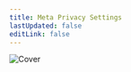 ```yaml
---
title: Meta Privacy Settings
lastUpdated: false
editLink: false
---
```


![Cover](/assets/covers/meta.png)

<script setup>
    import Card from '../../../.vitepress/theme/components/card.vue'
    import Grid from '../../../.vitepress/theme/components/card-grid.vue'
</script>

<br>
<Grid class="sm:grid-cols-3">
    <Card title="Facebook" href="/privacy-settings/social-media/meta/facebook"/>
    <Card title="Messenger" href="/privacy-settings/social-media/meta/messenger"/>
    <Card title="Instagram" href="/privacy-settings/social-media/meta/instagram"/>
</Grid>